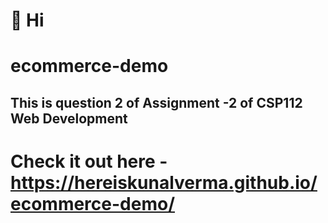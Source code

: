 # 👋 Hi

# ecommerce-demo

## This is question 2 of Assignment -2 of CSP112 Web Development



# Check it out here - https://hereiskunalverma.github.io/ecommerce-demo/
